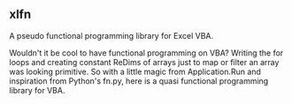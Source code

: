 xlfn
----

A pseudo functional programming library for Excel VBA.

Wouldn't it be cool to have functional programming on VBA? Writing the for loops and creating constant ReDims of arrays just to map or filter an array was looking primitive. So with a little magic from Application.Run and inspiration from Python's fn.py, here is a quasi functional programming library for VBA.

